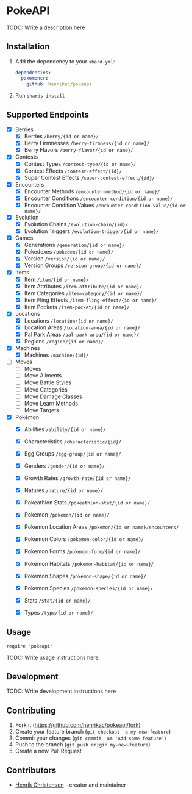 # PokeAPI

TODO: Write a description here

## Installation

1. Add the dependency to your `shard.yml`:

   ```yaml
   dependencies:
     pokemoncr:
       github: henrikac/pokeapi
   ```

2. Run `shards install`

## Supported Endpoints

* [X] Berries
  * [X] Berries `/berry/{id or name}/`
  * [X] Berry Firmnesses `/berry-firmness/{id or name}/`
  * [X] Berry Flavors `/berry-flavor/{id or name}/`
* [X] Contests
  * [X] Contest Types `/contest-type/{id or name}/`
  * [X] Contest Effects `/contest-effect/{id}/`
  * [X] Super Contest Effects `/super-contest-effect/{id}/`
* [X] Encounters
  * [X] Encounter Methods `/encounter-method/{id or name}/`
  * [X] Encounter Conditions `/encounter-condition/{id or name}/`
  * [X] Encounter Condition Values `/encounter-condition-value/{id or name}/`
* [X] Evolution
  * [X] Evolution Chains `/evolution-chain/{id}/`
  * [X] Evolution Triggers `/evolution-trigger/{id or name}/`
* [X] Games
  * [X] Generations `/generation/{id or name}/`
  * [X] Pokedexes `/pokedex/{id or name}/`
  * [X] Version `/version/{id or name}/`
  * [X] Version Groups `/version-group/{id or name}/`
* [X] Items
  * [X] Item `/item/{id or name}/`
  * [X] Item Attributes `/item-attribute/{id or name}/`
  * [X] Item Categories `/item-category/{id or name}/`
  * [X] Item Fling Effects `/item-fling-effect/{id or name}/`
  * [X] Item Pockets `/item-pocket/{id or name}/`
* [X] Locations
  * [X] Locations `/location/{id or name}/`
  * [X] Location Areas `/location-area/{id or name}/`
  * [X] Pal Park Areas `/pal-park-area/{id or name}/`
  * [X] Regions `/region/{id or name}/`
* [X] Machines
  * [X] Machines `/machine/{id}/`
* [ ] Moves
  * [ ] Moves
  * [ ] Move Allments
  * [ ] Move Battle Styles
  * [ ] Move Categories
  * [ ] Move Damage Classes
  * [ ] Move Learn Methods
  * [ ] Move Targets
* [X] Pokémon
  * [X] Abilities `/ability/{id or name}/`
  * [X] Characteristics `/characteristic/{id}/`
  * [X] Egg Groups `/egg-group/{id or name}/`
  * [X] Genders `/gender/{id or name}/`
  * [X] Growth Rates `/growth-rate/{id or name}/`
  * [X] Natures `/nature/{id or name}/`
  * [X] Pokeathlon Stats `/pokeathlon-stat/{id or name}/`
  * [X] Pokemon `/pokemon/{id or name}/`
  * [X] Pokemon Location Areas `/pokemon/{id or name}/encounters/`
  * [X] Pokemon Colors `/pokemon-color/{id or name}/`
  * [X] Pokemon Forms `/pokemon-form/{id or name}/`
  * [X] Pokemon Habitats `/pokemon-habitat/{id or name}/`
  * [X] Pokemon Shapes `/pokemon-shape/{id or name}/`
  * [X] Pokemon Species `/pokemon-species/{id or name}/`
  * [X] Stats `/stat/{id or name}/`
  * [X] Types `/type/{id or name}/`


## Usage

```crystal
require "pokeapi"
```

TODO: Write usage instructions here

## Development

TODO: Write development instructions here

## Contributing

1. Fork it (<https://github.com/henrikac/pokeapi/fork>)
2. Create your feature branch (`git checkout -b my-new-feature`)
3. Commit your changes (`git commit -am 'Add some feature'`)
4. Push to the branch (`git push origin my-new-feature`)
5. Create a new Pull Request

## Contributors

- [Henrik Christensen](https://github.com/henrikac) - creator and maintainer
